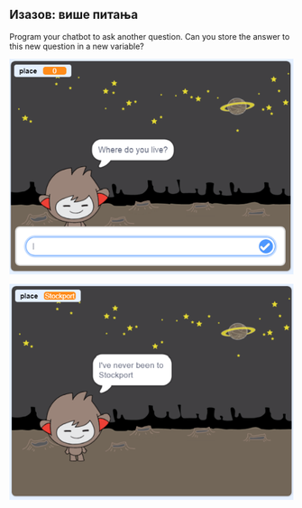 ## Изазов: више питања

Program your chatbot to ask another question. Can you store the answer to this new question in a new variable?

![Више питања](images/chatbot-question1.png)

![Више питања](images/chatbot-question2.png)
